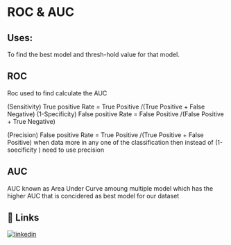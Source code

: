 # ROC & AUC

## Uses:

To find the best model and thresh-hold value for that model.

## ROC 
Roc used to find calculate the AUC

(Sensitivity) True positive Rate = True Positive /(True Positive + False Negative)
(1-Specificity) False positive Rate = False Positive /(False Positive + True Negative)

(Precision) False positive Rate = True Positive /(True Positive + False Positive)
when data more in any one of the classification then instead of (1-soecificity ) need to use precision
## AUC
AUC known as Area Under Curve amoung multiple model which has the higher AUC that is concidered as best model for our dataset

## 🔗 Links

[![linkedin](https://img.shields.io/badge/linkedin-0A66C2?style=for-the-badge&logo=linkedin&logoColor=white)](https://www.linkedin.com/in/naveenprabaharan-selvaraj-86771016b/)
